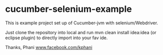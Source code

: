 cucumber-selenium-example
=========================

This is example project set up of Cucumber-jvm with selenium/Webdriver.

Just clone the repository into local
and run mvn clean install idea:idea (or eclipse plugin) to directly import into your fav ide.

Thanks,
Phani
www.facebook.com/kphani
